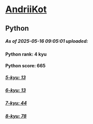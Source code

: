 # [AndriiKot](https://www.codewars.com/users/AndriiKot) 
## Python

##### As of 2025-05-16 09:05:01 uploaded:

#### Python rank: 4 kyu

#### Python score: 665

##### [5-kyu: 13](https://github.com/AndriiKot/Python__CodeWars/tree/main/kyu-5)

##### [6-kyu: 13](https://github.com/AndriiKot/Python__CodeWars/tree/main/kyu-6)

##### [7-kyu: 44](https://github.com/AndriiKot/Python__CodeWars/tree/main/kyu-7)

##### [8-kyu: 78](https://github.com/AndriiKot/Python__CodeWars/tree/main/kyu-8)

